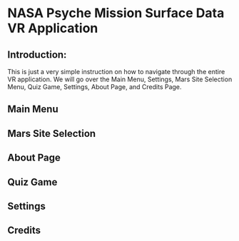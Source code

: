 # NASA Psyche Mission Surface Data VR Application

## Introduction:
This is just a very simple instruction on how to navigate through the entire VR application. We will go over the Main Menu, Settings, Mars Site Selection Menu, Quiz Game, Settings, About Page, and Credits Page.

## Main Menu

## Mars Site Selection

## About Page

## Quiz Game

## Settings

## Credits
